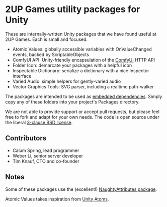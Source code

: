 # 2UP Games utility packages for Unity

These are internally-written Unity packages that we have found useful at 2UP Games. Each is small and focused.

* Atomic Values: globally accessible variables with OnValueChanged events, backed by ScriptableObjects
* ComfyUI API: Unity-friendly encapsulation of the [ComfyUI](https://github.com/comfyanonymous/ComfyUI) HTTP API
* Folder Icon: demarcate your packages with a helpful icon
* Inspectable Dictionary: serialize a dictionary with a nice Inspector interface
* Varied Audio: simple helpers for gently-varied audio
* Vector Graphics Tools: SVG parser, including a realtime path-walker

The packages are intended to be used as [embedded dependencies](https://docs.unity3d.com/Manual/upm-embed.html#embed-create). Simply copy any of these folders into your project's Packages directory.

We are not able to provide support or accept pull requests, but please feel free to fork and adapt for your own needs. The code is open source under the liberal [3-clause BSD license](https://opensource.org/license/bsd-3-clause).

## Contributors

* Calum Spring, lead programmer
* Weber Li, senior server developer
* Tim Knauf, CTO and co-founder

## Notes

Some of these packages use the (excellent!) [NaughtyAttributes package](https://github.com/dbrizov/NaughtyAttributes).

Atomic Values takes inspiration from [Unity Atoms](https://github.com/unity-atoms/unity-atoms).